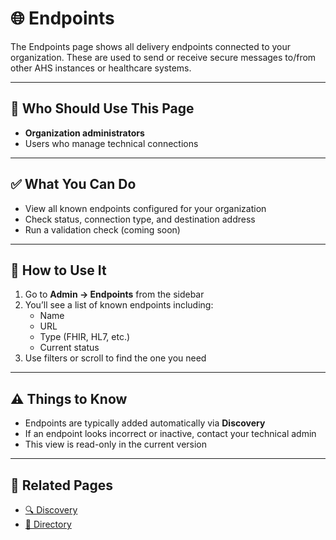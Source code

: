 # 🌐 Endpoints

The Endpoints page shows all delivery endpoints connected to your organization. These are used to send or receive secure messages to/from other AHS instances or healthcare systems.

---

## 👥 Who Should Use This Page

- **Organization administrators**
- Users who manage technical connections

---

## ✅ What You Can Do

- View all known endpoints configured for your organization
- Check status, connection type, and destination address
- Run a validation check (coming soon)

---

## 📝 How to Use It

1. Go to **Admin → Endpoints** from the sidebar
2. You’ll see a list of known endpoints including:
   - Name
   - URL
   - Type (FHIR, HL7, etc.)
   - Current status
3. Use filters or scroll to find the one you need

---

## ⚠️ Things to Know

- Endpoints are typically added automatically via **Discovery**
- If an endpoint looks incorrect or inactive, contact your technical admin
- This view is read-only in the current version

---

## 🔗 Related Pages

- [🔍 Discovery](./discovery.md)
- [📖 Directory](./directory.md)

